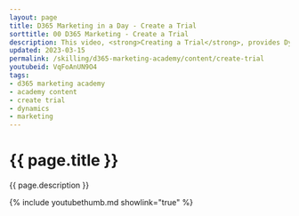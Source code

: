 ```yaml
---
layout: page
title: D365 Marketing in a Day - Create a Trial
sorttitle: 00 D365 Marketing - Create a Trial
description: This video, <strong>Creating a Trial</strong>, provides Dynamics 365 partners with stepy-by-step guidance on how to quickly create a D365 Marketing trial.
updated: 2023-03-15
permalink: /skilling/d365-marketing-academy/content/create-trial
youtubeid: VqFoAnUN9O4
tags: 
- d365 marketing academy
- academy content
- create trial
- dynamics
- marketing
---
```


# {{ page.title }}

{{ page.description }}

{% include youtubethumb.md showlink="true" %}